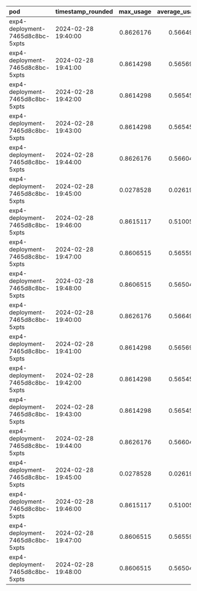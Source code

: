 |pod                              |timestamp_rounded   | max_usage| average_usage| pod_usage| replicas|
|:--------------------------------|:-------------------|---------:|-------------:|---------:|--------:|
|exp4-deployment-7465d8c8bc-5xpts |2024-02-28 19:40:00 | 0.8626176|     0.5664973| 0.5664973|        1|
|exp4-deployment-7465d8c8bc-5xpts |2024-02-28 19:41:00 | 0.8614298|     0.5656986| 0.5656986|        1|
|exp4-deployment-7465d8c8bc-5xpts |2024-02-28 19:42:00 | 0.8614298|     0.5654528| 0.5654528|        1|
|exp4-deployment-7465d8c8bc-5xpts |2024-02-28 19:43:00 | 0.8614298|     0.5654528| 0.5654528|        1|
|exp4-deployment-7465d8c8bc-5xpts |2024-02-28 19:44:00 | 0.8626176|     0.5660467| 0.5660467|        1|
|exp4-deployment-7465d8c8bc-5xpts |2024-02-28 19:45:00 | 0.0278528|     0.0261939| 0.0261939|        1|
|exp4-deployment-7465d8c8bc-5xpts |2024-02-28 19:46:00 | 0.8615117|     0.5100544| 0.5100544|        1|
|exp4-deployment-7465d8c8bc-5xpts |2024-02-28 19:47:00 | 0.8606515|     0.5655962| 0.5655962|        1|
|exp4-deployment-7465d8c8bc-5xpts |2024-02-28 19:48:00 | 0.8606515|     0.5650432| 0.5650432|        1|
|exp4-deployment-7465d8c8bc-5xpts |2024-02-28 19:40:00 | 0.8626176|     0.5664973| 0.5664973|        1|
|exp4-deployment-7465d8c8bc-5xpts |2024-02-28 19:41:00 | 0.8614298|     0.5656986| 0.5656986|        1|
|exp4-deployment-7465d8c8bc-5xpts |2024-02-28 19:42:00 | 0.8614298|     0.5654528| 0.5654528|        1|
|exp4-deployment-7465d8c8bc-5xpts |2024-02-28 19:43:00 | 0.8614298|     0.5654528| 0.5654528|        1|
|exp4-deployment-7465d8c8bc-5xpts |2024-02-28 19:44:00 | 0.8626176|     0.5660467| 0.5660467|        1|
|exp4-deployment-7465d8c8bc-5xpts |2024-02-28 19:45:00 | 0.0278528|     0.0261939| 0.0261939|        1|
|exp4-deployment-7465d8c8bc-5xpts |2024-02-28 19:46:00 | 0.8615117|     0.5100544| 0.5100544|        1|
|exp4-deployment-7465d8c8bc-5xpts |2024-02-28 19:47:00 | 0.8606515|     0.5655962| 0.5655962|        1|
|exp4-deployment-7465d8c8bc-5xpts |2024-02-28 19:48:00 | 0.8606515|     0.5650432| 0.5650432|        1|
